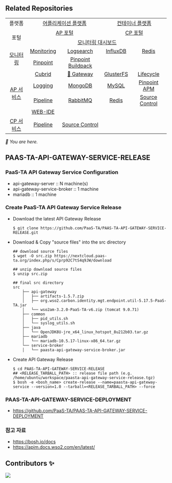 ## Related Repositories

<table>
  <tr>
    <td colspan=2 align=center>플랫폼</td>
    <td colspan=2 align=center><a href="https://github.com/PaaS-TA/paasta-deployment">어플리케이션 플랫폼</a></td>
    <td colspan=2 align=center><a href="https://github.com/PaaS-TA/paas-ta-container-platform">컨테이너 플랫폼</a></td>
  </tr>
  <tr>
    <td colspan=2 rowspan=2 align=center>포털</td>
    <td colspan=2 align=center><a href="https://github.com/PaaS-TA/portal-deployment">AP 포털</a></td>
    <td colspan=2 align=center><a href="https://github.com/PaaS-TA/container-platform-portal-release">CP 포털</a></td>
  </tr>
  <tr align=center>
    <td colspan=4><a href="https://github.com/PaaS-TA/PaaS-TA-Monitoring">모니터링 대시보드</a></td>
  </tr>
  <tr align=center>
    <td rowspan=2 colspan=2><a href="https://github.com/PaaS-TA/monitoring-deployment">모니터링</a></td>
    <td><a href="https://github.com/PaaS-TA/PaaS-TA-Monitoring-Release">Monitoring</a></td>
    <td><a href="https://github.com/PaaS-TA/paas-ta-monitoring-logsearch-release">Logsearch</a></td>
    <td><a href="https://github.com/PaaS-TA/paas-ta-monitoring-influxdb-release">InfluxDB</a></td>
    <td><a href="https://github.com/PaaS-TA/paas-ta-monitoring-redis-release">Redis</a></td>
  </tr>
  <tr align=center>
    <td><a href="https://github.com/PaaS-TA/PAAS-TA-PINPOINT-MONITORING-RELEASE">Pinpoint</td>
    <td><a href="https://github.com/PaaS-TA/PAAS-TA-PINPOINT-MONITORING-BUILDPACK">Pinpoint Buildpack</td>
    <td></td>
    <td></td>
  </tr>
  </tr>
  <tr align=center>
    <td rowspan=4 colspan=2><a href="https://github.com/PaaS-TA/service-deployment">AP 서비스</a></td>
    <td><a href="https://github.com/PaaS-TA/PAAS-TA-CUBRID-RELEASE">Cubrid</a></td>
    <td><a href="https://github.com/PaaS-TA/PAAS-TA-API-GATEWAY-SERVICE-RELEASE">🚩 Gateway</a></td>
    <td><a href="https://github.com/PaaS-TA/PAAS-TA-GLUSTERFS-RELEASE">GlusterFS</a></td>
    <td><a href="https://github.com/PaaS-TA/PAAS-TA-APP-LIFECYCLE-SERVICE-RELEASE">Lifecycle</a></td>
  </tr>
  <tr align=center>
    <td><a href="https://github.com/PaaS-TA/PAAS-TA-LOGGING-SERVICE-RELEASE">Logging</a></td>
    <td><a href="https://github.com/PaaS-TA/PAAS-TA-MONGODB-SHARD-RELEASE">MongoDB</a></td>
    <td><a href="https://github.com/PaaS-TA/PAAS-TA-MYSQL-RELEASE">MySQL</a></td>
    <td><a href="https://github.com/PaaS-TA/PAAS-TA-PINPOINT-RELEASE">Pinpoint APM</a></td>
  </tr>
  <tr align=center>
    <td><a href="https://github.com/PaaS-TA/PAAS-TA-DELIVERY-PIPELINE-RELEASE">Pipeline</a></td>
    <td align=center><a href="https://github.com/PaaS-TA/rabbitmq-release">RabbitMQ</a></td>
    <td><a href="https://github.com/PaaS-TA/PAAS-TA-ON-DEMAND-REDIS-RELEASE">Redis</a></td>
    <td><a href="https://github.com/PaaS-TA/PAAS-TA-SOURCE-CONTROL-RELEASE">Source Control</a></td>
  </tr>
  <tr align=center>
    <td><a href="https://github.com/PaaS-TA/PAAS-TA-WEB-IDE-RELEASE-NEW">WEB-IDE</a></td>
    <td></td>
    <td></td>
    <td></td>
  </tr>
  <tr align=center>
    <td rowspan=1 colspan=2><a href="https://github.com/PaaS-TA/paas-ta-container-platform-deployment">CP 서비스</a></td>
    <td><a href="https://github.com/PaaS-TA/container-platform-pipeline-release">Pipeline</a></td>
    <td><a href="https://github.com/PaaS-TA/container-platform-source-control-release">Source Control</a></td>
    <td></td>
    <td></td>
  </tr>
</table>
<i>🚩 You are here.</i>


## PAAS-TA-API-GATEWAY-SERVICE-RELEASE

### PaaS-TA API Gateway Service Configuration
- api-gateway-server :: N machine(s)
- api-gateway-service-broker :: 1 machine
- mariadb :: 1 machine

### Create PaaS-TA API Gateway Service Release
- Download the latest API Gateway Release
    ```
    $ git clone https://github.com/PaaS-TA/PAAS-TA-API-GATEWAY-SERVICE-RELEASE.git
    ```
- Download & Copy "source files" into the src directory
    ```
    ## download source files
    $ wget -O src.zip https://nextcloud.paas-ta.org/index.php/s/Cprp92C7tS4q9JW/download
    
    ## unzip download source files
    $ unzip src.zip
    
    ## final src directory
    src  
        ├── api-gateway  
        │   ├── artifacts-1.5.7.zip  
        │   ├── org.wso2.carbon.identity.mgt.endpoint.util-5.17.5-PaaS-TA.jar
        │   └── wso2am-3.2.0-PaaS-TA-v6.zip (tomcat 9.0.71)
        ├── common  
        │   ├── pid_utils.sh  
        │   └── syslog_utils.sh  
        ├── java  
        │   └── OpenJDK8U-jre_x64_linux_hotspot_8u212b03.tar.gz  
        ├── mariadb  
        │   └── mariadb-10.5.17-linux-x86_64.tar.gz  
        └── service-broker  
        │   └── paasta-api-gateway-service-broker.jar  
    ```
- Create API Gateway Release
    ```
    $ cd PAAS-TA-API-GATEWAY-SERVICE-RELEASE
    ## <RELEASE_TARBALL_PATH> :: release file path (e.g. /home/ubuntu/workspace/paasta-api-gateway-service-release.tgz) 
    $ bosh -e <bosh_name> create-release --name=paasta-api-gateway-service --version=1.0 --tarball=<RELEASE_TARBALL_PATH> --force
    ```
### PAAS-TA-API-GATEWAY-SERVICE-DEPLOYMENT 
- https://github.com/PaaS-TA/PAAS-TA-API-GATEWAY-SERVICE-DEPLOYMENT

### 참고 자료
- https://bosh.io/docs
- https://apim.docs.wso2.com/en/latest/
    
## Contributors ✨
<a href="https://github.com/PaaS-TA/PAAS-TA-API-GATEWAY-SERVICE-RELEASE/graphs/contributors">
  <img src="https://contrib.rocks/image?repo=PaaS-TA/PAAS-TA-API-GATEWAY-SERVICE-RELEASE" />
</a>
